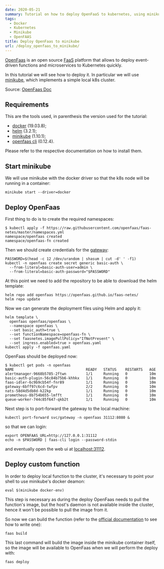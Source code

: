 ```yaml
---
date: 2020-05-21
summary: Tutorial on how to deploy OpenFaaS to kubernetes, using minikube
tags:
  - Docker
  - Kubernetes
  - Minikube
  - OpenFAAS
title: Deploy OpenFaas to minikube
url: /deploy_openfaas_to_minikube/
---
```


[OpenFaas](https://www.openfaas.com/) is an open source
[FaaS](https://en.wikipedia.org/wiki/Function_as_a_service) platform that
allows to deploy event-driven functions and microservices to Kubernetes quickly.

In this tutorial we will see how to deploy it. In particular we will use
[minikube](https://github.com/kubernetes/minikube), which implements a simple
local k8s cluster.

<!--more-->

Source: [OpenFaas Doc](https://docs.openfaas.com/deployment/kubernetes/#c-deploy-using-kubectl-and-plain-yaml-for-development-only)

## Requirements

This are the tools used, in parenthesis the version used for the tutorial:

* [docker](https://www.docker.com) (19.03.8);
* [helm](https://helm.sh) (3.2.1);
* [minikube](https://github.com/kubernetes/minikube) (1.10.1);
* [openfaas cli](https://github.com/openfaas/faas-cli#get-started-install-the-cli)
  (0.12.4).

Please refer to the respective documentation on how to install them.

## Start minikube

We will use minikube with the docker driver so that the k8s node will be
running in a container:

```shell
minikube start --driver=docker
```

## Deploy OpenFaas

First thing to do is to create the required namespaces:

```shell
$ kubectl apply -f https://raw.githubusercontent.com/openfaas/faas-netes/master/namespaces.yml
namespace/openfaas created
namespace/openfaas-fn created
```

Then we should create credentials for the [gateway](https://docs.openfaas.com/architecture/gateway/):

```shell
PASSWORD=$(head -c 12 /dev/urandom | shasum | cut -d' ' -f1)
kubectl -n openfaas create secret generic basic-auth \
  --from-literal=basic-auth-user=admin \
  --from-literal=basic-auth-password="$PASSWORD"
```

At this point we need to add the repository to be able to download the helm
template:

```shell
helm repo add openfaas https://openfaas.github.io/faas-netes/
helm repo update
```

Now we can generate the deployment files using Helm and apply it:

```shell
helm template \
  openfaas openfaas/openfaas \
  --namespace openfaas \
  --set basic_auth=true \
  --set functionNamespace=openfaas-fn \
  --set faasnetes.imagePullPolicy="IfNotPresent" \
  --set ingress.enabled=true > openfaas.yaml
kubectl apply -f openfaas.yaml
```

OpenFaas should be deployed now:

```shell
$ kubectl get pods -n openfaas
NAME                                 READY   STATUS    RESTARTS   AGE
alertmanager-9668b5785-2ftwn         1/1     Running   0          10m
basic-auth-plugin-56c84b75b6-khhkx   1/1     Running   0          10m
faas-idler-6c9b9cb54f-fnr89          1/1     Running   0          10m
gateway-6bff97c6cd-twfpv             2/2     Running   0          10m
nats-58d4d5db8d-k22kp                1/1     Running   0          10m
prometheus-8b754b655-lmfft           1/1     Running   0          10m
queue-worker-744c85f647-qkb2t        1/1     Running   0          10m
```

Next step is to port-forward the gateway to the local machine:

```shell
kubectl port-forward svc/gateway -n openfaas 31112:8080 &
```

so that we can login:

```shell
export OPENFAAS_URL=http://127.0.0.1:31112
echo -n $PASSWORD | faas-cli login --password-stdin
```

and eventually open the web ui at [localhost:31112](http://localhost:31112).

## Deploy custom function

In order to deploy local function to the cluster, it's necessary to point your
shell to use minikube's docker deamon:

```shell
eval $(minikube docker-env)
```

This step is necessary as during the deploy OpenFaas needs to pull the function's
image, but the host's daemon is not available inside the cluster, hence it won't
be possible to pull the image from it.

So now we can build the function (refer to the
[official documentation](https://docs.openfaas.com/cli/templates/) to see how
to write one):

```shell
faas build
```

This last command will build the image inside the minikube container itself, so
the image will be available to OpenFaas when we will perform the deploy with:

```shell
faas deploy
```
